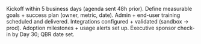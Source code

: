 Kickoff within 5 business days (agenda sent 48h prior).
Define measurable goals + success plan (owner, metric, date).
Admin + end-user training scheduled and delivered.
Integrations configured + validated (sandbox → prod).
Adoption milestones + usage alerts set up.
Executive sponsor check-in by Day 30; QBR date set.
